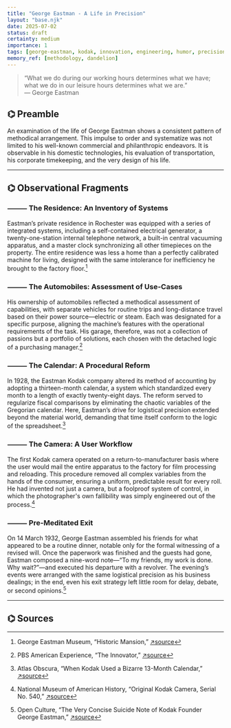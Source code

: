 ```yaml
---
title: "George Eastman - A Life in Precision"
layout: "base.njk"
date: 2025-07-02
status: draft
certainty: medium
importance: 1
tags: [george-eastman, kodak, innovation, engineering, humor, precision, death]
memory_ref: [methodology, dandelion]
---
```


> “What we do during our working hours determines what we have; what we do in our leisure hours
> determines what we are.”\
> — George Eastman

## ⌬ Preamble

An examination of the life of George Eastman shows a consistent pattern of methodical arrangement.
This impulse to order and systematize was not limited to his well-known commercial and philanthropic
endeavors. It is observable in his domestic technologies, his evaluation of transportation, his
corporate timekeeping, and the very design of his life.

---

## ⌬ Observational Fragments

### ⸻ The Residence: An Inventory of Systems

Eastman’s private residence in Rochester was equipped with a series of integrated systems, including
a self-contained electrical generator, a twenty-one-station internal telephone network, a built-in
central vacuuming apparatus, and a master clock synchronizing all other timepieces on the property.
The entire residence was less a home than a perfectly calibrated machine for living, designed with
the same intolerance for inefficiency he brought to the factory floor.[^1]

### ⸻ The Automobiles: Assessment of Use-Cases

His ownership of automobiles reflected a methodical assessment of capabilities, with separate
vehicles for routine trips and long-distance travel based on their power source—electric or steam.
Each was designated for a specific purpose, aligning the machine’s features with the operational
requirements of the task. His garage, therefore, was not a collection of passions but a portfolio of
solutions, each chosen with the detached logic of a purchasing manager.[^2]

### ⸻ The Calendar: A Procedural Reform

In 1928, the Eastman Kodak company altered its method of accounting by adopting a thirteen-month
calendar, a system which standardized every month to a length of exactly twenty-eight days. The
reform served to regularize fiscal comparisons by eliminating the chaotic variables of the Gregorian
calendar. Here, Eastman’s drive for logistical precision extended beyond the material world,
demanding that time itself conform to the logic of the spreadsheet.[^3]

### ⸻ The Camera: A User Workflow

The first Kodak camera operated on a return-to-manufacturer basis where the user would mail the
entire apparatus to the factory for film processing and reloading. This procedure removed all
complex variables from the hands of the consumer, ensuring a uniform, predictable result for every
roll. He had invented not just a camera, but a foolproof system of control, in which the
photographer's own fallibility was simply engineered out of the process.[^4]

### ⸻ Pre-Meditated Exit

On 14 March 1932, George Eastman assembled his friends for what appeared to be a routine dinner,
notable only for the formal witnessing of a revised will. Once the paperwork was finished and the
guests had gone, Eastman composed a nine-word note—“To my friends, my work is done. Why wait?”—and
executed his departure with a revolver. The evening’s events were arranged with the same logistical
precision as his business dealings; in the end, even his exit strategy left little room for delay,
debate, or second opinions.[^5]

---

## ⌬ Sources

[^1]: George Eastman Museum, “Historic Mansion,” [↗source](https://www.eastman.org/historic-mansion)

[^2]: PBS American Experience, “The Innovator,”
    [↗source](https://www.pbs.org/wgbh/americanexperience/features/eastman-innovator/)

[^3]: Atlas Obscura, “When Kodak Used a Bizarre 13-Month Calendar,”
    [↗source](https://www.atlasobscura.com/articles/kodak-calendar)

[^4]: National Museum of American History, “Original Kodak Camera, Serial No. 540,”
    [↗source](https://americanhistory.si.edu/collections/nmah_760118)

[^5]: Open Culture, “The Very Concise Suicide Note of Kodak Founder George Eastman,”
    [↗source](https://www.openculture.com/2013/08/the-very-concise-suicide-note-by-kodak-founder-george-eastman-my-work-is-done-why-wait-1932.html)
